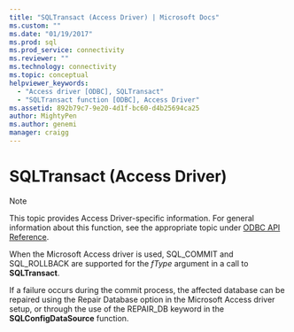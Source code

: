 ```yaml
---
title: "SQLTransact (Access Driver) | Microsoft Docs"
ms.custom: ""
ms.date: "01/19/2017"
ms.prod: sql
ms.prod_service: connectivity
ms.reviewer: ""
ms.technology: connectivity
ms.topic: conceptual
helpviewer_keywords: 
  - "Access driver [ODBC], SQLTransact"
  - "SQLTransact function [ODBC], Access Driver"
ms.assetid: 892b79c7-9e20-4d1f-bc60-d4b25694ca25
author: MightyPen
ms.author: genemi
manager: craigg
---
```

# SQLTransact (Access Driver)
> [!NOTE]  
>  This topic provides Access Driver-specific information. For general information about this function, see the appropriate topic under [ODBC API Reference](../../odbc/reference/syntax/odbc-api-reference.md).  
  
 When the Microsoft Access driver is used, SQL_COMMIT and SQL_ROLLBACK are supported for the *fType* argument in a call to **SQLTransact**.  
  
 If a failure occurs during the commit process, the affected database can be repaired using the Repair Database option in the Microsoft Access driver setup, or through the use of the REPAIR_DB keyword in the **SQLConfigDataSource** function.
